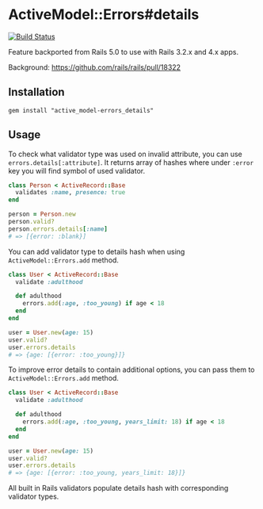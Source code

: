 # ActiveModel::Errors#details

[![Build Status](https://travis-ci.org/cowbell/active_model-errors_details.svg?branch=master)](https://travis-ci.org/cowbell/active_model-errors_details)

Feature backported from Rails 5.0 to use with Rails 3.2.x and 4.x apps.

Background: https://github.com/rails/rails/pull/18322

## Installation

```
gem install "active_model-errors_details"
```

## Usage

To check what validator type was used on invalid attribute, you can use `errors.details[:attribute]`. It returns array of hashes where under `:error` key you will find symbol of used validator.

```ruby
class Person < ActiveRecord::Base
  validates :name, presence: true
end

person = Person.new
person.valid?
person.errors.details[:name]
# => [{error: :blank}]
```

You can add validator type to details hash when using `ActiveModel::Errors.add` method.

```ruby
class User < ActiveRecord::Base
  validate :adulthood

  def adulthood
    errors.add(:age, :too_young) if age < 18
  end
end

user = User.new(age: 15)
user.valid?
user.errors.details
# => {age: [{error: :too_young}]}
```

To improve error details to contain additional options, you can pass them to `ActiveModel::Errors.add` method.

```ruby
class User < ActiveRecord::Base
  validate :adulthood

  def adulthood
    errors.add(:age, :too_young, years_limit: 18) if age < 18
  end
end

user = User.new(age: 15)
user.valid?
user.errors.details
# => {age: [{error: :too_young, years_limit: 18}]}
```

All built in Rails validators populate details hash with corresponding
validator types.
